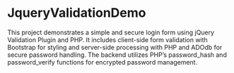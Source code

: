 # JqueryValidationDemo
This project demonstrates a simple and secure login form using jQuery Validation Plugin and PHP. It includes client-side form validation with Bootstrap for styling and server-side processing with PHP and ADOdb for secure password handling. The backend utilizes PHP’s password_hash and password_verify functions for encrypted password management.
